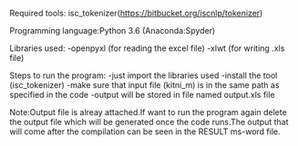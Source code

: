 Required tools: isc_tokenizer(https://bitbucket.org/iscnlp/tokenizer)

Programming language:Python 3.6 (Anaconda:Spyder)

Libraries used:
-openpyxl (for reading the excel file)
-xlwt (for writing .xls file)

Steps to run the program:
-just import the libraries used
-install the tool (isc_tokenizer)
-make sure that input file (kitni_m) is in the same path as specified in the code 
-output will be stored in file named output.xls file

Note:Output file is alreay attached.If want to run the program again delete the output file which will be generated once the code runs.The output that will come after the compilation can be seen in the RESULT ms-word file. 
